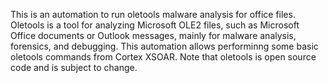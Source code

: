This is an automation to run oletools malware analysis for office files. Oletools is a tool for analyzing Microsoft OLE2 files, 
such as Microsoft Office documents or Outlook messages, mainly for malware analysis, forensics, and debugging. 
This automation allows performinng some basic oletools commands from Cortex XSOAR.
Note that oletools is open source code and is subject to change.
